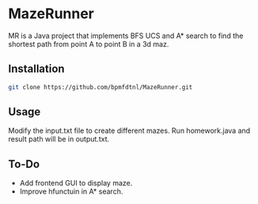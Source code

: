 # MazeRunner

MR is a Java project that implements BFS UCS and A* search to find the shortest path from point A to point B in a 3d maz.
## Installation



```bash
git clone https://github.com/bpmfdtnl/MazeRunner.git
```

## Usage
Modify the input.txt file to create different mazes. Run homework.java and result path will be in output.txt.

## To-Do
* Add frontend GUI to display maze.
* Improve hfunctuin in A* search.